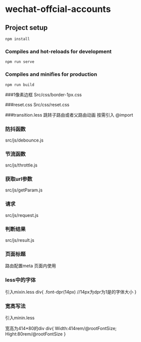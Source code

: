 # wechat-offcial-accounts

## Project setup
```
npm install
```

### Compiles and hot-reloads for development
```
npm run serve
```

### Compiles and minifies for production
```
npm run build
```




###1像素边框
Src/css/border-1px.css


###reset.css
Src/css/reset.css

###transition.less
跳转子路由或者父路由动画 按需引入 @import


### 防抖函数
src/js/debounce.js

### 节流函数
src/js/throttle.js

### 获取url参数
src/js/getParam.js

### 请求
src/js/request.js

### 判断结果
src/js/result.js

### 页面标题
路由配置meta
页面内使用 <div v-wechat-title="$route.meta.title"></div>

### less中的字体

引入mixin.less 
div{
  .font-dpr(14px)   //14px为dpr为1是的字体大小
}

### 宽高写法

引入minin.less


宽高为414*80的div
div{
  Width:414rem/@rootFontSize;
  Hight:80rem/@rootFontSize
}


